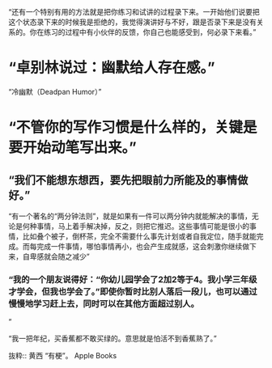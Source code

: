 “还有一个特别有用的方法就是把你练习和试讲的过程录下来。一开始他们说要把这个状态录下来的时候我是拒绝的，我觉得演讲好与不好，跟是否录下来是没有关系的。你在练习的过程中有小伙伴的反馈，你自己也能感受到，何必录下来看。”

# “卓别林说过：幽默给人存在感。”

“冷幽默（Deadpan Humor）”

# “不管你的写作习惯是什么样的，关键是要开始动笔写出来。”

## “我们不能想东想西，要先把眼前力所能及的事情做好。”

“有一个著名的“两分钟法则”，就是如果有一件可以两分钟内就能解决的事情，无论是何种事情，马上着手解决掉，反之，则把它推迟。这些事情可能是很小的事情，比如叠个被子，倒杯茶，完全不需要什么事先计划或者自我定位，随手就能完成。而每完成一件事情，哪怕事情再小，也会产生成就感，这会刺激你继续做下来，自卑感就会随之减少”

### “我的一个朋友说得好：“你幼儿园学会了2加2等于4。我小学三年级才学会，但我也学会了。”即使你暂时比别人落后一段儿，也可以通过慢慢地学习赶上去，同时可以在其他方面超过别人。

”

“我一把年纪，买香蕉都不敢买绿的。意思就是怕活不到香蕉熟了。”

抜粋:: 黄西  “有梗”。 Apple Books  
